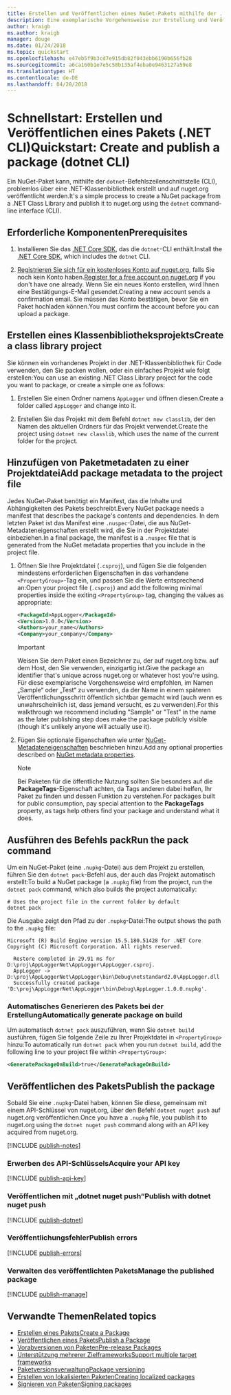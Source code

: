 ```yaml
---
title: Erstellen und Veröffentlichen eines NuGet-Pakets mithilfe der . NET CLI
description: Eine exemplarische Vorgehensweise zur Erstellung und Veröffentlichung eines NuGet-Pakets mit der .NET Core-CLI „dotnet“.
author: kraigb
ms.author: kraigb
manager: douge
ms.date: 01/24/2018
ms.topic: quickstart
ms.openlocfilehash: e47eb5f9b3cd7e915db82f043ebb6190b656fb28
ms.sourcegitcommit: a6ca160b1e7e5c58b135af4eba0e9463127a59e8
ms.translationtype: HT
ms.contentlocale: de-DE
ms.lasthandoff: 04/28/2018
---
```

# <a name="quickstart-create-and-publish-a-package-dotnet-cli"></a><span data-ttu-id="02c84-103">Schnellstart: Erstellen und Veröffentlichen eines Pakets (.NET CLI)</span><span class="sxs-lookup"><span data-stu-id="02c84-103">Quickstart: Create and publish a package (dotnet CLI)</span></span>

<span data-ttu-id="02c84-104">Ein NuGet-Paket kann, mithilfe der `dotnet`-Befehlszeilenschnittstelle (CLI), problemlos über eine .NET-Klassenbibliothek erstellt und auf nuget.org veröffentlicht werden.</span><span class="sxs-lookup"><span data-stu-id="02c84-104">It's a simple process to create a NuGet package from a .NET Class Library and publish it to nuget.org using the `dotnet` command-line interface (CLI).</span></span>

## <a name="prerequisites"></a><span data-ttu-id="02c84-105">Erforderliche Komponenten</span><span class="sxs-lookup"><span data-stu-id="02c84-105">Prerequisites</span></span>

1. <span data-ttu-id="02c84-106">Installieren Sie das [.NET Core SDK](https://www.microsoft.com/net/download/), das die `dotnet`-CLI enthält.</span><span class="sxs-lookup"><span data-stu-id="02c84-106">Install the [.NET Core SDK](https://www.microsoft.com/net/download/), which includes the `dotnet` CLI.</span></span>

1. <span data-ttu-id="02c84-107">[Registrieren Sie sich für ein kostenloses Konto auf nuget.org](https://www.nuget.org/users/account/LogOn?returnUrl=%2F), falls Sie noch kein Konto haben.</span><span class="sxs-lookup"><span data-stu-id="02c84-107">[Register for a free account on nuget.org](https://www.nuget.org/users/account/LogOn?returnUrl=%2F) if you don't have one already.</span></span> <span data-ttu-id="02c84-108">Wenn Sie ein neues Konto erstellen, wird Ihnen eine Bestätigungs-E-Mail gesendet.</span><span class="sxs-lookup"><span data-stu-id="02c84-108">Creating a new account sends a confirmation email.</span></span> <span data-ttu-id="02c84-109">Sie müssen das Konto bestätigen, bevor Sie ein Paket hochladen können.</span><span class="sxs-lookup"><span data-stu-id="02c84-109">You must confirm the account before you can upload a package.</span></span>

## <a name="create-a-class-library-project"></a><span data-ttu-id="02c84-110">Erstellen eines Klassenbibliotheksprojekts</span><span class="sxs-lookup"><span data-stu-id="02c84-110">Create a class library project</span></span>

<span data-ttu-id="02c84-111">Sie können ein vorhandenes Projekt in der .NET-Klassenbibliothek für Code verwenden, den Sie packen wollen, oder ein einfaches Projekt wie folgt erstellen:</span><span class="sxs-lookup"><span data-stu-id="02c84-111">You can use an existing .NET Class Library project for the code you want to package, or create a simple one as follows:</span></span>

1. <span data-ttu-id="02c84-112">Erstellen Sie einen Ordner namens `AppLogger` und öffnen diesen.</span><span class="sxs-lookup"><span data-stu-id="02c84-112">Create a folder called `AppLogger` and change into it.</span></span>

1. <span data-ttu-id="02c84-113">Erstellen Sie das Projekt mit dem Befehl `dotnet new classlib`, der den Namen des aktuellen Ordners für das Projekt verwendet.</span><span class="sxs-lookup"><span data-stu-id="02c84-113">Create the project using `dotnet new classlib`, which uses the name of the current folder for the project.</span></span>

## <a name="add-package-metadata-to-the-project-file"></a><span data-ttu-id="02c84-114">Hinzufügen von Paketmetadaten zu einer Projektdatei</span><span class="sxs-lookup"><span data-stu-id="02c84-114">Add package metadata to the project file</span></span>

<span data-ttu-id="02c84-115">Jedes NuGet-Paket benötigt ein Manifest, das die Inhalte und Abhängigkeiten des Pakets beschreibt.</span><span class="sxs-lookup"><span data-stu-id="02c84-115">Every NuGet package needs a manifest that describes the package's contents and dependencies.</span></span> <span data-ttu-id="02c84-116">In dem letzten Paket ist das Manifest eine `.nuspec`-Datei, die aus NuGet-Metadateneigenschaften erstellt wird, die Sie in der Projektdatei einbeziehen.</span><span class="sxs-lookup"><span data-stu-id="02c84-116">In a final package, the manifest is a `.nuspec` file that is generated from the NuGet metadata properties that you include in the project file.</span></span>

1. <span data-ttu-id="02c84-117">Öffnen Sie Ihre Projektdatei (`.csproj`), und fügen Sie die folgenden mindestens erforderlichen Eigenschaften in das vorhandene `<PropertyGroup>`-Tag ein, und passen Sie die Werte entsprechend an:</span><span class="sxs-lookup"><span data-stu-id="02c84-117">Open your project file (`.csproj`) and add the following minimal properties inside the exiting `<PropertyGroup>` tag, changing the values as appropriate:</span></span>

    ```xml
    <PackageId>AppLogger</PackageId>
    <Version>1.0.0</Version>
    <Authors>your_name</Authors>
    <Company>your_company</Company>
    ```

    > [!Important]
    > <span data-ttu-id="02c84-118">Weisen Sie dem Paket einen Bezeichner zu, der auf nuget.org bzw. auf dem Host, den Sie verwenden, einzigartig ist.</span><span class="sxs-lookup"><span data-stu-id="02c84-118">Give the package an identifier that's unique across nuget.org or whatever host you're using.</span></span> <span data-ttu-id="02c84-119">Für diese exemplarische Vorgehensweise wird empfohlen, im Namen „Sample“ oder „Test“ zu verwenden, da der Name in einem späteren Veröffentlichungsschritt öffentlich sichtbar gemacht wird (auch wenn es unwahrscheinlich ist, dass jemand versucht, es zu verwenden).</span><span class="sxs-lookup"><span data-stu-id="02c84-119">For this walkthrough we recommend including "Sample" or "Test" in the name as the later publishing step does make the package publicly visible (though it's unlikely anyone will actually use it).</span></span>

1. <span data-ttu-id="02c84-120">Fügen Sie optionale Eigenschaften wie unter [NuGet-Metadateneigenschaften](/dotnet/core/tools/csproj#nuget-metadata-properties) beschrieben hinzu.</span><span class="sxs-lookup"><span data-stu-id="02c84-120">Add any optional properties described on [NuGet metadata properties](/dotnet/core/tools/csproj#nuget-metadata-properties).</span></span>

    > [!Note]
    > <span data-ttu-id="02c84-121">Bei Paketen für die öffentliche Nutzung sollten Sie besonders auf die **PackageTags**-Eigenschaft achten, da Tags anderen dabei helfen, Ihr Paket zu finden und dessen Funktion zu verstehen.</span><span class="sxs-lookup"><span data-stu-id="02c84-121">For packages built for public consumption, pay special attention to the **PackageTags** property, as tags help others find your package and understand what it does.</span></span>

## <a name="run-the-pack-command"></a><span data-ttu-id="02c84-122">Ausführen des Befehls pack</span><span class="sxs-lookup"><span data-stu-id="02c84-122">Run the pack command</span></span>

<span data-ttu-id="02c84-123">Um ein NuGet-Paket (eine `.nupkg`-Datei) aus dem Projekt zu erstellen, führen Sie den `dotnet pack`-Befehl aus, der auch das Projekt automatisch erstellt:</span><span class="sxs-lookup"><span data-stu-id="02c84-123">To build a NuGet package (a `.nupkg` file) from the project, run the `dotnet pack` command, which also builds the project automatically:</span></span>

```cli
# Uses the project file in the current folder by default
dotnet pack
```

<span data-ttu-id="02c84-124">Die Ausgabe zeigt den Pfad zu der `.nupkg`-Datei:</span><span class="sxs-lookup"><span data-stu-id="02c84-124">The output shows the path to the `.nupkg` file:</span></span>

```output
Microsoft (R) Build Engine version 15.5.180.51428 for .NET Core
Copyright (C) Microsoft Corporation. All rights reserved.

  Restore completed in 29.91 ms for D:\proj\AppLoggerNet\AppLogger\AppLogger.csproj.
  AppLogger -> D:\proj\AppLoggerNet\AppLogger\bin\Debug\netstandard2.0\AppLogger.dll
  Successfully created package 'D:\proj\AppLoggerNet\AppLogger\bin\Debug\AppLogger.1.0.0.nupkg'.
```

### <a name="automatically-generate-package-on-build"></a><span data-ttu-id="02c84-125">Automatisches Generieren des Pakets bei der Erstellung</span><span class="sxs-lookup"><span data-stu-id="02c84-125">Automatically generate package on build</span></span>

<span data-ttu-id="02c84-126">Um automatisch `dotnet pack` auszuführen, wenn Sie `dotnet build` ausführen, fügen Sie folgende Zeile zu Ihrer Projektdatei in `<PropertyGroup>` hinzu:</span><span class="sxs-lookup"><span data-stu-id="02c84-126">To automatically run `dotnet pack` when you run `dotnet build`, add the following line to your project file within `<PropertyGroup>`:</span></span>

```xml
<GeneratePackageOnBuild>true</GeneratePackageOnBuild>
```

## <a name="publish-the-package"></a><span data-ttu-id="02c84-127">Veröffentlichen des Pakets</span><span class="sxs-lookup"><span data-stu-id="02c84-127">Publish the package</span></span>

<span data-ttu-id="02c84-128">Sobald Sie eine `.nupkg`-Datei haben, können Sie diese, gemeinsam mit einem API-Schlüssel von nuget.org, über den Befehl `dotnet nuget push` auf nuget.org veröffentlichen.</span><span class="sxs-lookup"><span data-stu-id="02c84-128">Once you have a `.nupkg` file, you publish it to nuget.org using the `dotnet nuget push` command along with an API key acquired from nuget.org.</span></span>

[!INCLUDE [publish-notes](includes/publish-notes.md)]

### <a name="acquire-your-api-key"></a><span data-ttu-id="02c84-129">Erwerben des API-Schlüssels</span><span class="sxs-lookup"><span data-stu-id="02c84-129">Acquire your API key</span></span>

[!INCLUDE [publish-api-key](includes/publish-api-key.md)]

### <a name="publish-with-dotnet-nuget-push"></a><span data-ttu-id="02c84-130">Veröffentlichen mit „dotnet nuget push“</span><span class="sxs-lookup"><span data-stu-id="02c84-130">Publish with dotnet nuget push</span></span>

[!INCLUDE [publish-dotnet](includes/publish-dotnet.md)]

### <a name="publish-errors"></a><span data-ttu-id="02c84-131">Veröffentlichungsfehler</span><span class="sxs-lookup"><span data-stu-id="02c84-131">Publish errors</span></span>

[!INCLUDE [publish-errors](includes/publish-errors.md)]

### <a name="manage-the-published-package"></a><span data-ttu-id="02c84-132">Verwalten des veröffentlichten Pakets</span><span class="sxs-lookup"><span data-stu-id="02c84-132">Manage the published package</span></span>

[!INCLUDE [publish-manage](includes/publish-manage.md)]

## <a name="related-topics"></a><span data-ttu-id="02c84-133">Verwandte Themen</span><span class="sxs-lookup"><span data-stu-id="02c84-133">Related topics</span></span>

- [<span data-ttu-id="02c84-134">Erstellen eines Pakets</span><span class="sxs-lookup"><span data-stu-id="02c84-134">Create a Package</span></span>](../create-packages/creating-a-package.md)
- [<span data-ttu-id="02c84-135">Veröffentlichen eines Pakets</span><span class="sxs-lookup"><span data-stu-id="02c84-135">Publish a Package</span></span>](../create-packages/publish-a-package.md)
- [<span data-ttu-id="02c84-136">Vorabversionen von Paketen</span><span class="sxs-lookup"><span data-stu-id="02c84-136">Pre-release Packages</span></span>](../create-packages/Prerelease-Packages.md)
- [<span data-ttu-id="02c84-137">Unterstützung mehrerer Zielframeworks</span><span class="sxs-lookup"><span data-stu-id="02c84-137">Support multiple target frameworks</span></span>](../create-packages/supporting-multiple-target-frameworks.md)
- [<span data-ttu-id="02c84-138">Paketversionsverwaltung</span><span class="sxs-lookup"><span data-stu-id="02c84-138">Package versioning</span></span>](../reference/package-versioning.md)
- [<span data-ttu-id="02c84-139">Erstellen von lokalisierten Paketen</span><span class="sxs-lookup"><span data-stu-id="02c84-139">Creating localized packages</span></span>](../create-packages/creating-localized-packages.md)
- [<span data-ttu-id="02c84-140">Signieren von Paketen</span><span class="sxs-lookup"><span data-stu-id="02c84-140">Signing packages</span></span>](../create-packages/Sign-a-package.md)
